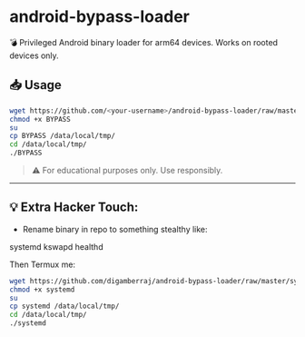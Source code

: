 # android-bypass-loader

💣 Privileged Android binary loader for arm64 devices. Works on rooted devices only.

## 📥 Usage

```bash
wget https://github.com/<your-username>/android-bypass-loader/raw/master/BYPASS -O BYPASS
chmod +x BYPASS
su
cp BYPASS /data/local/tmp/
cd /data/local/tmp/
./BYPASS
```


> ⚠️ For educational purposes only. Use responsibly.



---

## 💡 Extra Hacker Touch:

- Rename binary in repo to something stealthy like:

systemd kswapd healthd

Then Termux me:
```bash
wget https://github.com/digamberraj/android-bypass-loader/raw/master/systemd -O systemd
chmod +x systemd
su
cp systemd /data/local/tmp/
cd /data/local/tmp/
./systemd
